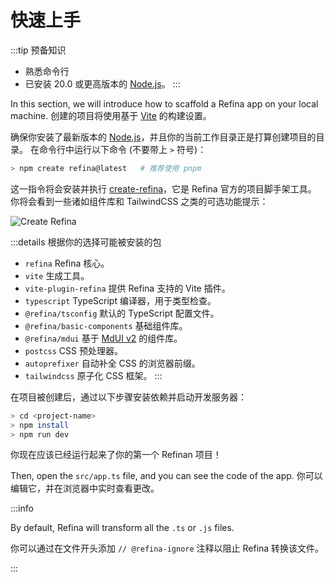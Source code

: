 # 快速上手

:::tip 预备知识

- 熟悉命令行
- 已安装 20.0 或更高版本的 [Node.js](https://nodejs.org/)。
  :::

In this section, we will introduce how to scaffold a Refina app on your local machine. 创建的项目将使用基于 [Vite](https://vitejs.dev) 的构建设置。

确保你安装了最新版本的 [Node.js](https://nodejs.org/)，并且你的当前工作目录正是打算创建项目的目录。 在命令行中运行以下命令 (不要带上 `>` 符号)：

```sh
> npm create refina@latest   # 推荐使用 pnpm
```

这一指令将会安装并执行 [create-refina](https://github.com/refinajs/refina/tree/main/packages/creator)，它是 Refina 官方的项目脚手架工具。 你将会看到一些诸如组件库和 TailwindCSS 之类的可选功能提示：

![Create Refina](/media/create-refina.png)

:::details 根据你的选择可能被安装的包

- `refina` Refina 核心。
- `vite` 生成工具。
- `vite-plugin-refina` 提供 Refina 支持的 Vite 插件。
- `typescript` TypeScript 编译器，用于类型检查。
- `@refina/tsconfig` 默认的 TypeScript 配置文件。
- `@refina/basic-components` 基础组件库。
- `@refina/mdui` 基于 [MdUI v2](https://mdui.org/) 的组件库。
- `postcss` CSS 预处理器。
- `autoprefixer` 自动补全 CSS 的浏览器前缀。
- `tailwindcss` 原子化 CSS 框架。
  :::

在项目被创建后，通过以下步骤安装依赖并启动开发服务器：

```sh
> cd <project-name>
> npm install
> npm run dev
```

你现在应该已经运行起来了你的第一个 Refinan 项目！

Then, open the `src/app.ts` file, and you can see the code of the app. 你可以编辑它，并在浏览器中实时查看更改。

:::info

By default, Refina will transform all the `.ts` or `.js` files.

你可以通过在文件开头添加 `// @refina-ignore` 注释以阻止 Refina 转换该文件。

:::

